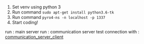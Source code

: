 1. Set venv using python 3
2. Run command `sudo apt-get install python3.6-tk`
3. Run command `pyro4-ns -n localhost -p 1337`
4. Start coding!


run : main server
run : communication server
test connection with : [communication_server_client](server/communication_server_client.py)